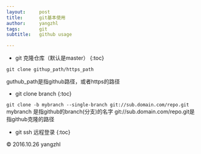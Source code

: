 ```yaml
---
layout:     post
title:      git基本使用
author:     yangzhl
tags: 		git 
subtitle:  	github usage 

---
```

<!-- Start Writing Below in Markdown -->

<!-- # Table of Contents
* TOC
{:toc}  -->

<!--# Basic Functionality-->

<!--## Headers-->



* git 克隆仓库（默认是master）
{:toc}

`git clone githup_path/https_path`
        
guthub_path是指github路径，或者https的路径


* git clone branch
{:toc}

`git clone -b mybranch --single-branch git://sub.domain.com/repo.git`
mybranch 是指github的branch(分支)的名字
git://sub.domain.com/repo.git是指github克隆的路径
* git ssh 远程登录
{:toc}

<div class="footer">
        &copy; 2016.10.26 yangzhl
    </div>
	
<!--## Header 2

### Header 3

## Styling

**Bold**

*Italics*

***Bold and Italics***

## Lists

1. Item 1

2. Item 2

* Unordered Item

  * Sub Item 1

    1. **Bold** Sub Sub Ordered Item

## Links

[In-Line](https://www.google.com)

[I'm a reference-style link 1][1]

[I'm a reference-style link 1][2]

[1]:https://www.mozilla.org
[2]:http://www.reddit.com

## Images

Hold your pointer clicked over the image to expand the view.

![Description](http://projectpages.github.io/project-pages/img/Logo_Fairy_Tail_right.png)

## Code

Inline `code`.

{% highlight python %}
import numpy as np
def hello_world():
    print('Hello World!'')
{% endhighlight %}

## MathJax

Use MathJax for Math.
$$ A = \pi r^2 $$

## Tables

Here | is | a | row!
|---------|:----------|:----------:|---------:|
is   |Left|  Center  |Right|
a    | cut | it | A
column  | short | B | C

## Quotes

> War does not decide who is *right*, only who is **left**.

## Rule

---

## HTML

Can write the whole post or sections in HTML for very specific needs. [For the advanced user or the code savvy.]

# Advanced Functionality

Head over to the [documentation page](http://projectpages.github.io/ppguide/) for tutorials on some basic html formatting and some extensions you can use for cool stuff like interactive 3D visualizations.

## Color and Alignment

<p align="center">This text is centered.</p>

<p style="color:red">This is a red text with <span style="color:blue">blue</span> and <span style="color:green">green</span> inline text.</p>

# Some Advanced Features

## Data Projector

<embed src="/blog/2016/05/02/New-Projector/" height="500px" width="100%">

## STL

<div align="center"><script src="https://embed.github.com/view/3d/projectpages/project-pages/gh-pages/stl/test.stl"></script></div> -->


